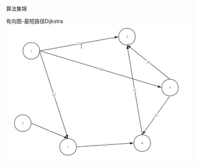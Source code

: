 算法集锦

有向图-最短路径Dijkstra
![image](https://github.com/ljheee/algorithm-craft/blob/master/directed%20graph.png)



